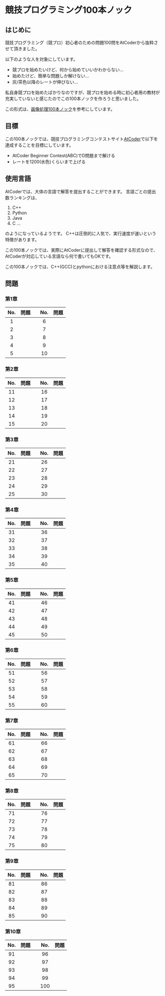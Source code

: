 # 競技プログラミング100本ノック

## はじめに
競技プログラミング（競プロ）初心者のための問題100問をAtCoderから抜粋させて頂きました。

以下のような人を対象にしています。

- 競プロを始めたいけど、何から始めていいかわからない...
- 始めたけど、簡単な問題しか解けない...
- 灰/茶色以降のレートが伸びない...

私自身競プロを始めたばかりなのですが、競プロを始める時に初心者用の教材が充実していないと感じたのでこの100本ノックを作ろうと思いました。

この形式は、[画像処理100本ノック](https://github.com/yoyoyo-yo/Gasyori100knock)を参考にしています。

## 目標
この100本ノックでは、競技プログラミングコンテストサイト[AtCoder](https://atcoder.jp/)で以下を達成することを目標にしています。

- AtCoder Beginner Contest(ABC)でD問題まで解ける
- レートを1200(水色)くらいまで上げる

## 使用言語
AtCoderでは、大体の言語で解答を提出することができます。
言語ごとの提出数ランキングは、
1. C++
2. Python
3. Java
4. C
...

のようになっているようです。
C++は圧倒的に人気で、実行速度が速いという特徴があります。

この100本ノックでは、実際にAtCoderに提出して解答を確認する形式なので、AtCoderが対応している言語なら何で書いてもOKです。

この100本ノックでは、C++(GCC)とpythonにおける注意点等を解説します。

## 問題

### 第1章
|No.|問題|  | No.| 問題 |
|:--: |:---:|:---:|:---:|:---:|
| 1 | | | 6 | |
| 2 | | | 7 | |
| 3 | | | 8 | |
| 4 | | | 9 | |
| 5 | | | 10 | |

### 第2章
|No.|問題|  | No.| 問題 |
|:--: |:---:|:---:|:---:|:---:|
| 11 | | | 16 | |
| 12 | | | 17 | |
| 13 | | | 18 | |
| 14 | | | 19 | |
| 15 | | | 20 | |

### 第3章
|No.|問題|  | No.| 問題 |
|:--: |:---:|:---:|:---:|:---:|
| 21 | | | 26 | |
| 22 | | | 27 | |
| 23 | | | 28 | |
| 24 | | | 29 | |
| 25 | | | 30 | |

### 第4章
|No.|問題|  | No.| 問題 |
|:--: |:---:|:---:|:---:|:---:|
| 31 | | | 36 | |
| 32 | | | 37 | |
| 33 | | | 38 | |
| 34 | | | 39 | |
| 35 | | | 40 | |

### 第5章
|No.|問題|  | No.| 問題 |
|:--: |:---:|:---:|:---:|:---:|
| 41 | | | 46 | |
| 42 | | | 47 | |
| 43 | | | 48 | |
| 44 | | | 49 | |
| 45 | | | 50 | |

### 第6章
|No.|問題|  | No.| 問題 |
|:--: |:---:|:---:|:---:|:---:|
| 51 | | | 56 | |
| 52 | | | 57 | |
| 53 | | | 58 | |
| 54 | | | 59 | |
| 55 | | | 60 | |

### 第7章
|No.|問題|  | No.| 問題 |
|:--: |:---:|:---:|:---:|:---:|
| 61 | | | 66 | |
| 62 | | | 67 | |
| 63 | | | 68 | |
| 64 | | | 69 | |
| 65 | | | 70 | |

### 第8章
|No.|問題|  | No.| 問題 |
|:--: |:---:|:---:|:---:|:---:|
| 71 | | | 76 | |
| 72 | | | 77 | |
| 73 | | | 78 | |
| 74 | | | 79 | |
| 75 | | | 80 | |

### 第9章
|No.|問題|  | No.| 問題 |
|:--: |:---:|:---:|:---:|:---:|
| 81 | | | 86 | |
| 82 | | | 87 | |
| 83 | | | 88 | |
| 84 | | | 89 | |
| 85 | | | 90 | |

### 第10章
|No.|問題|  | No.| 問題 |
|:--: |:---:|:---:|:---:|:---:|
| 91 | | | 96 | |
| 92 | | | 97 | |
| 93 | | | 98 | |
| 94 | | | 99 | |
| 95 | | | 100 | |
